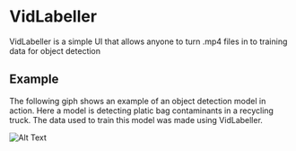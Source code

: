 # VidLabeller

VidLabeller is a simple UI that allows anyone to turn .mp4 files in to training data for object detection

## Example

The following giph shows an example of an object detection model in action. Here a model is detecting platic bag contaminants in a recycling truck. The data used to train this model was made using VidLabeller.

![Alt Text](./documentation/assets/example.gif)
